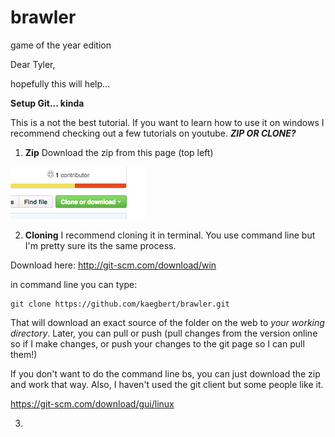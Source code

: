 # brawler
game of the year edition

Dear Tyler,

hopefully this will help...

**Setup Git... kinda**

This is a not the best tutorial. If you want to learn how to use it on windows I recommend checking out a few tutorials on youtube.
***ZIP OR CLONE?***

1. **Zip** Download the zip from this page (top left)

![clone](https://github.com/kaegbert/brawler/blob/master/read_imgs/clone.png)

2. **Cloning** I recommend cloning it in terminal. You use command line but I'm pretty sure its the same process.

Download here:
http://git-scm.com/download/win

in command line you can type:

```
git clone https://github.com/kaegbert/brawler.git
```

That will download an exact source of the folder on the web to *your working directory*.
Later, you can pull or push (pull changes from the version online so if I make changes, or push your changes to the git page so I can pull them!)

If you don't want to do the command line bs, you can just download the zip and work that way. Also, I haven't used the git client but some people like it.

https://git-scm.com/download/gui/linux

3.
